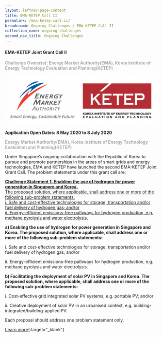```yaml
---
layout: leftnav-page-content
title: EMA-KETEP Call II
permalink: /ema-ketep-call-ii/
breadcrumb: Ongoing Challenges / EMA-KETEP Call II
collection_name: ongoing-challenges
second_nav_title: Ongoing Challenges
---
```


#### EMA-KETEP Joint Grant Call II

<font color="#a9a9a9"><b>Challenge Owner(s): Energy Market Authority(EMA), Korea Institute of Energy Technology Evaluation and Planning(KETEP)</b></font>

[![1](/images/ongoing-challenges/EMA-Ketep.png)](https://researchgrant.gov.sg/Pages/GrantCallDetail.aspx?AXID=EMA-EP008&CompanyCode=nrf)


**Application Open Dates: 8 May 2020 to 8 July 2020**<br>

<font color=" #a9a9a9"><b>Energy Market Authority(EMA), Korea Institute of Energy Technology Evaluation and Planning(KETEP)</b></font>

Under Singapore’s ongoing collaboration with the Republic of Korea to pursue and promote partnerships in the areas of smart grids and energy technologies, EMA and KETEP have launched the second EMA-KETEP Joint Grant Call. The problem statements under this grant call are: 


<div id="problemstatement"><a href="https://gov-pact.ipi-singapore.org/challenges/challenge-statement-1-inspection-estate-asset-virtual-inspection-which-omits-manual">
<p><b>Challenge Statement 1: Enabling the use of hydrogen for power generation in Singapore and Korea.</b><br>
The proposed solution, where applicable, shall address one or more of the following sub-problem statements:<br>
i.	Safe and cost-effective technologies for storage, transportation and/or fuel delivery of hydrogen gas; and/or <br>
ii.	Energy-efficient emissions-free pathways for hydrogen production, e.g. methane pyrolysis and water electrolysis.

</p></a>
</div>


<b>a)	Enabling the use of hydrogen for power generation in Singapore and Korea. The proposed solution, where applicable, shall address one or more of the following sub-problem statements:</b>

i.	Safe and cost-effective technologies for storage, transportation and/or fuel delivery of hydrogen gas; and/or <br>

ii.	Energy-efficient emissions-free pathways for hydrogen production, e.g. methane pyrolysis and water electrolysis.

<b>b)	Facilitating the deployment of solar PV in Singapore and Korea. The proposed solution, where applicable, shall address one or more of the following sub-problem statements:</b>

i.	Cost-effective grid integrated solar PV systems, e.g. portable PV; and/or<br>

ii.	Creative deployment of solar PV in an urbanised context, e.g. building-integrated/building-applied PV. 

Each proposal should address one problem statement only.


[Learn more](https://researchgrant.gov.sg/Pages/GrantCallDetail.aspx?AXID=EMA-EP008&CompanyCode=nrf){:target="_blank"} 

